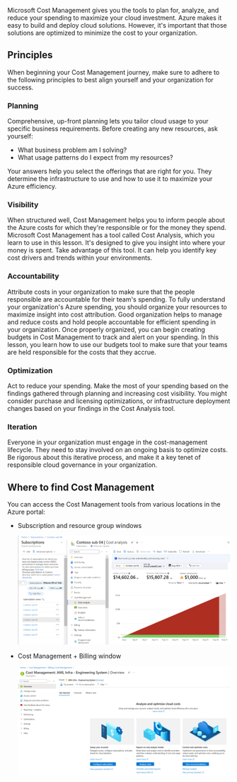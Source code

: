 Microsoft Cost Management gives you the tools to plan for, analyze, and reduce your spending to maximize your cloud investment. Azure makes it easy to build and deploy cloud solutions. However, it's important that those solutions are optimized to minimize the cost to your organization.

## Principles

When beginning your Cost Management journey, make sure to adhere to the following principles to best align yourself and your organization for success.

### Planning

Comprehensive, up-front planning lets you tailor cloud usage to your specific business requirements. Before creating any new resources, ask yourself:

- What business problem am I solving?
- What usage patterns do I expect from my resources?

Your answers help you select the offerings that are right for you. They determine the infrastructure to use and how to use it to maximize your Azure efficiency.

### Visibility

When structured well, Cost Management helps you to inform people about the Azure costs for which they're responsible or for the money they spend. Microsoft Cost Management has a tool called Cost Analysis, which you learn to use in this lesson. It's designed to give you insight into where your money is spent. Take advantage of this tool. It can help you identify key cost drivers and trends within your environments.

### Accountability

Attribute costs in your organization to make sure that the people responsible are accountable for their team's spending. To fully understand your organization's Azure spending, you should organize your resources to maximize insight into cost attribution. Good organization helps to manage and reduce costs and hold people accountable for efficient spending in your organization. Once properly organized, you can begin creating budgets in Cost Management to track and alert on your spending. In this lesson, you learn how to use our budgets tool to make sure that your teams are held responsible for the costs that they accrue.

### Optimization

Act to reduce your spending. Make the most of your spending based on the findings gathered through planning and increasing cost visibility. You might consider purchase and licensing optimizations, or infrastructure deployment changes based on your findings in the Cost Analysis tool.

### Iteration

Everyone in your organization must engage in the cost-management lifecycle. They need to stay involved on an ongoing basis to optimize costs. Be rigorous about this iterative process, and make it a key tenet of responsible cloud governance in your organization.

## Where to find Cost Management

You can access the Cost Management tools from various locations in the Azure portal:

- Subscription and resource group windows

  ![Screenshot of Azure portal navigated to the Cost Analysis panel of a subscriptions.](../media/2-principles-subscription-resource-group.png)

- Cost Management + Billing window

  ![Screenshot of Azure Portal navigated to Cost Management overview panel from the Cost Management + Billing side navigation.](../media/2-principles-cost-management-billing.png)
